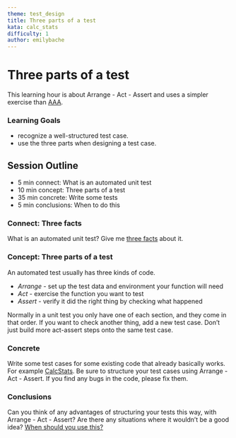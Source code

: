 ```yaml
---
theme: test_design
title: Three parts of a test
kata: calc_stats
difficulty: 1
author: emilybache
---
```


# Three parts of a test

This learning hour is about Arrange - Act - Assert and uses a simpler exercise than [AAA](arrange_act_assert.html).

### Learning Goals

- recognize a well-structured test case.
- use the three parts when designing a test case.

## Session Outline

* 5 min connect: What is an automated unit test  
* 10 min concept: Three parts of a test  
* 35 min concrete: Write some tests 
* 5 min conclusions: When to do this


### Connect: Three facts
What is an automated unit test? Give me [three facts](/activities/connect/three_facts.html) about it.

### Concept: Three parts of a test
An automated test usually has three kinds of code.

* _Arrange_ - set up the test data and environment your function will need
* _Act_ - exercise the function you want to test
* _Assert_ - verify it did the right thing by checking what happened

Normally in a unit test you only have one of each section, and they come in that order. If you want to check another thing, add a new test case. Don’t just build more act-assert steps onto the same test case.

### Concrete
Write some test cases for some existing code that already basically works. For example [CalcStats](https://github.com/emilybache/custom-start-points/tree/master/start-points/CalcStats/C). Be sure to structure your test cases using Arrange - Act - Assert. If you find any bugs in the code, please fix them.

### Conclusions
Can you think of any advantages of structuring your tests this way, with Arrange - Act - Assert? Are there any situations where it wouldn’t be a good idea? [When should you use this?](/activities/conclusions/when_to_use_this.html)
